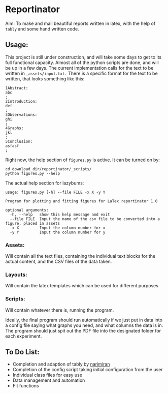 # Reportinator
Aim: To make and mail beautiful reports written in latex, with the help of `tably` and some hand written code.

## Usage:
This project is still under construction, and will take some days to get to its full functional capacity. 
Almost all of the python scripts are done, and will be up in a few days. The current implementation calls for the text to be written in `_assets/input.txt.`
There is a specific format for the text to be written, that looks something like this:

```shell
1Abstract:
abc
;
2Introduction:
def
;
3Observations:
ghi
;
4Graphs:
jkl
;
5Conclusion:
asfasf
;
```

Right now, the help section of `figures.py` is active. It can be turned on by:
```shell
cd download_dir/reportinator/_scripts/
python figures.py --help
```
The actual help section for lazybums:
```console
usage: figures.py [-h] --file FILE -x X -y Y

Program for plotting and fitting figures for LaTex reportinator 1.0

optional arguments:
  -h, --help   show this help message and exit
  --file FILE  Input the name of the csv file to be converted into a figure, placed in assets
  -x X         Input the column number for x
  -y Y         Input the column number for y
```
### Assets:
Will contain all the text files, containing the individual text blocks for the actual content, and the CSV files of the data taken.

### Layouts:
Will contain the latex templates which can be used for different purposes

### Scripts:
Will contain whatever there is, running the program.

Ideally, the final program should run automatically if we just put in data into a config file saying what graphs you need, and what columns the data is in. The program should just spit out the PDF file into the designated folder for each experiment.

## To Do List:
- Completion and adaption of tably by [narimiran](https://github.com/narimiran/tably)
- Completion of the config script taking initial configuration from the user
- Individual class files for easy use
- Data management and automation
- Fit functions
